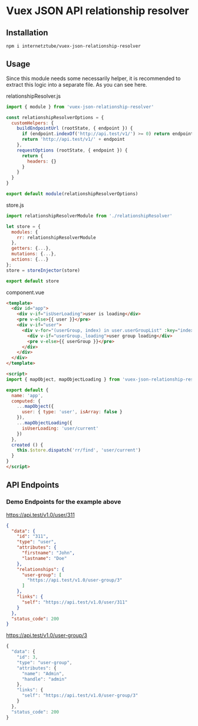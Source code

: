 # Vuex JSON API relationship resolver

## Installation
```
npm i internetztube/vuex-json-relationship-resolver
```

## Usage

Since this module needs some necessarily helper, it is recommended to extract this logic into a separate file. As you can see here.

relationshipResolver.js
```js
import { module } from 'vuex-json-relationship-resolver'

const relationshipResolverOptions = {
  customHelpers: {
    buildEndpointUrl (rootState, { endpoint }) {
      if (endpoint.indexOf('http://api.test/v1/') >= 0) return endpoint
      return 'http://api.test/v1/' + endpoint
    },
    requestOptions (rootState, { endpoint }) {
      return {
        headers: {}
      }
    }
  }
}

export default module(relationshipResolverOptions)
```



store.js
```js
import relationshipResolverModule from './relationshipResolver'

let store = {
  modules: {
    rr: relationshipResolverModule
  },
  getters: {...},
  mutations: {...},
  actions: {...}
};
store = storeInjector(store)

export default store
```

component.vue
```html
<template>
  <div id="app">
    <div v-if="isUserLoading">user is loading</div>
    <pre v-else>{{ user }}</pre>
    <div v-if="user">
      <div v-for="(userGroup, index) in user.userGroupList" :key="index">
        <div v-if="userGroup._loading">user group loading</div>
        <pre v-else>{{ userGroup }}</pre>
      </div>
    </div>
  </div>
</template>

<script>
import { mapObject, mapObjectLoading } from 'vuex-json-relationship-resolver'

export default {
  name: 'app',
  computed: {
    ...mapObject({
      user: { type: 'user', isArray: false }
    }),
    ...mapObjectLoading({
      isUserLoading: 'user/current'
    })
  },
  created () {
    this.$store.dispatch('rr/find', 'user/current')
  }
}
</script>
```

## API Endpoints

### Demo Endpoints for the example above

https://api.test/v1.0/user/311
```json
{
  "data": {
    "id": "311",
    "type": "user",
    "attributes": {
      "firstname": "John",
      "lastname": "Doe"
    },
    "relationships": {
      "user-group": [
        "https://api.test/v1.0/user-group/3"
      ]
    },
    "links": {
      "self": "https://api.test/v1.0/user/311"
    }
  },
  "status_code": 200
}
```

https://api.test/v1.0/user-group/3
```js
{
  "data": {
    "id": 3,
    "type": "user-group",
    "attributes": {
      "name": "Admin",
      "handle": "admin"
    },
    "links": {
      "self": "https://api.test/v1.0/user-group/3"
    }
  },
  "status_code": 200
}
```
